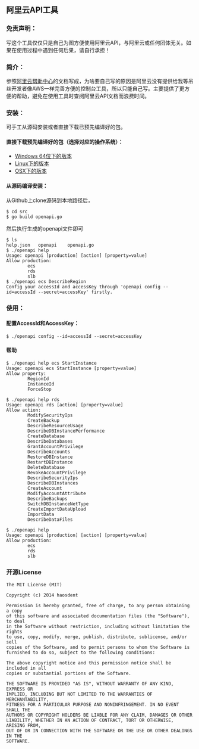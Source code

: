 阿里云API工具
----------

### 免责声明：
写这个工具仅仅只是自己为图方便使用阿里云API，与阿里云或任何团体无关。如果在使用过程中遇到任何后果，请自行承担！

### 简介：
参照[阿里云帮助中心][1]的文档写成，为啥要自己写的原因是阿里云没有提供给我等吊丝开发者像AWS一样完善方便的控制台工具，所以只能自己写。主要提供了更方便的帮助，避免在使用工具时查阅阿里云API文档而浪费时间。

### 安装：

可手工从源码安装或者直接下载已预先编译好的包。

#### 直接下载预先编译好的包（选择对应的操作系统）：

- [Windows 64位下的版本][2]
- [Linux下的版本][3]
- [OSX下的版本][4]

#### 从源码编译安装：

从Github上clone源码到本地路径后，

```shell
$ cd src
$ go build openapi.go
```

然后执行生成的openapi文件即可

```shell
$ ls
help.json   openapi    openapi.go
$ ./openapi help
Usage: openapi [production] [action] [property=value]
Allow production:
        ecs
        rds
        slb
$ ./openapi ecs DescribeRegion
Config your accessId and accessKey through 'openapi config --id=accessId --secret=accessKey' firstly.
```

### 使用：

#### 配置AccessId和AccessKey：

```
$ ./openapi config --id=accessId --secret=accessKey
```

#### 帮助

```
$ ./openapi help ecs StartInstance
Usage: openapi ecs StartInstance [property=value]
Allow property:
        RegionId
        InstanceId
        ForceStop
```

```
$ ./openapi help rds
Usage: openapi rds [action] [property=value]
Allow action:
        ModifySecurityIps
        CreateBackup
        DescribeResourceUsage
        DescribeDBInstancePerformance
        CreateDatabase
        DescribeDatabases
        GrantAccountPrivilege
        DescribeAccounts
        RestoreDBInstance
        RestartDBInstance
        DeleteDatabase
        RevokeAccountPrivilege
        DescribeSecurityIps
        DescribeDBInstances
        CreateAccount
        ModifyAccountAttribute
        DescribeBackups
        SwitchDBInstanceNetType
        CreateImportDataUpload
        ImportData
        DescribeDataFiles
```

```shell
$ ./openapi help
Usage: openapi [production] [action] [property=value]
Allow production:
        ecs
        rds
        slb
```

### 开源License

```
The MIT License (MIT)

Copyright (c) 2014 haosdent

Permission is hereby granted, free of charge, to any person obtaining a copy
of this software and associated documentation files (the "Software"), to deal
in the Software without restriction, including without limitation the rights
to use, copy, modify, merge, publish, distribute, sublicense, and/or sell
copies of the Software, and to permit persons to whom the Software is
furnished to do so, subject to the following conditions:

The above copyright notice and this permission notice shall be included in all
copies or substantial portions of the Software.

THE SOFTWARE IS PROVIDED "AS IS", WITHOUT WARRANTY OF ANY KIND, EXPRESS OR
IMPLIED, INCLUDING BUT NOT LIMITED TO THE WARRANTIES OF MERCHANTABILITY,
FITNESS FOR A PARTICULAR PURPOSE AND NONINFRINGEMENT. IN NO EVENT SHALL THE
AUTHORS OR COPYRIGHT HOLDERS BE LIABLE FOR ANY CLAIM, DAMAGES OR OTHER
LIABILITY, WHETHER IN AN ACTION OF CONTRACT, TORT OR OTHERWISE, ARISING FROM,
OUT OF OR IN CONNECTION WITH THE SOFTWARE OR THE USE OR OTHER DEALINGS IN THE
SOFTWARE.
```


  [1]: http://dev.aliyun.com/thread.php?fid=8
  [2]: https://github.com/haosdent/openapi/raw/master/bin/windows/openapi.exe
  [3]: https://github.com/haosdent/openapi/raw/master/bin/linux/openapi
  [4]: https://github.com/haosdent/openapi/raw/master/bin/osx/openapi
  [5]: https://raw.githubusercontent.com/haosdent/openapi/master/LICENSE
